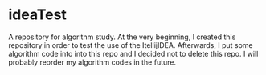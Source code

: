 # ideaTest
A repository for algorithm study.
At the very beginning, I created this repository in order to test the use of the ItellijIDEA. 
Afterwards, I put some algorithm code into into this repo and I decided not to delete this repo.
I will probably reorder my algorithm codes in the future. 
